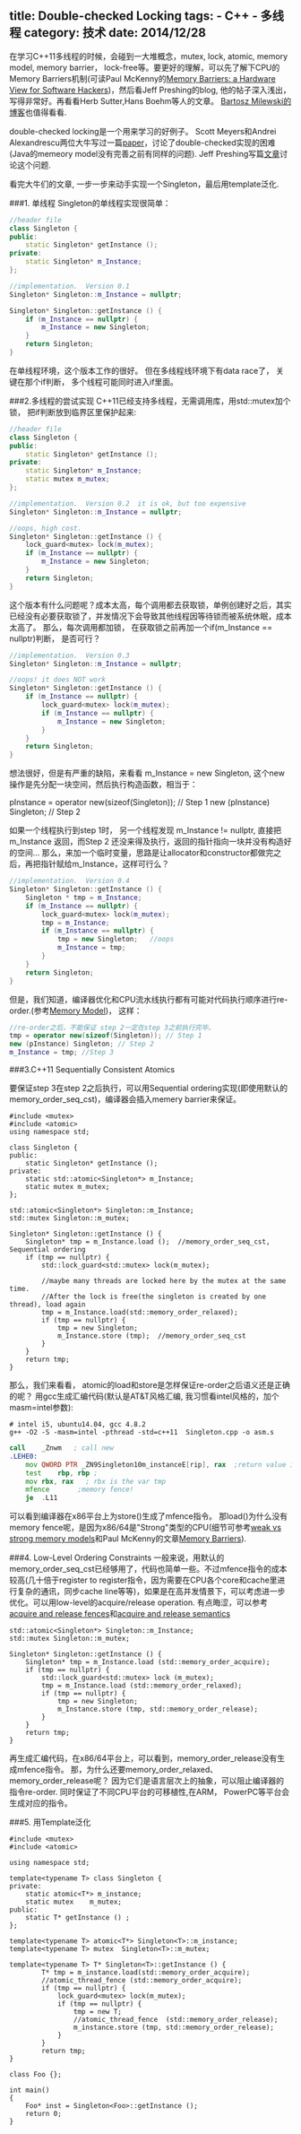 title: Double-checked Locking
tags:
	- C++
	- 多线程
category: 技术
date: 2014/12/28
---

在学习C++11多线程的时候，会碰到一大堆概念，mutex, lock, atomic, memory model, memory barrier， lock-free等。要更好的理解，可以先了解下CPU的Memory Barriers机制(可读Paul McKenny的[Memory Barriers: a Hardware View for Software Hackers][1])，然后看Jeff Preshing的blog, 他的帖子深入浅出，写得非常好。再看看Herb Sutter,Hans Boehm等人的文章。 [Bartosz Milewski的博客][7]也值得看看.

double-checked locking是一个用来学习的好例子。 Scott Meyers和Andrei Alexandrescu两位大牛写过一篇[paper][2]，讨论了double-checked实现的困难(Java的memeory model没有完善之前有同样的问题). Jeff Preshing写篇[文章][3]讨论这个问题.

看完大牛们的文章, 一步一步来动手实现一个Singleton，最后用template泛化.

<!-- more -->
###1. 单线程
Singleton的单线程实现很简单：
```cpp
//header file
class Singleton {
public:
	static Singleton* getInstance ();
private:
	static Singleton* m_Instance;
};

//implementation.  Version 0.1
Singleton* Singleton::m_Instance = nullptr;

Singleton* Singleton::getInstance () {
	if (m_Instance == nullptr) {
		m_Instance = new Singleton;
	}
	return Singleton;
}

```
在单线程环境，这个版本工作的很好。 但在多线程线环境下有data race了， 关键在那个if判断， 多个线程可能同时进入if里面。

###2.多线程的尝试实现
C++11已经支持多线程，无需调用库，用std::mutex加个锁， 把if判断放到临界区里保护起来:

```cpp
//header file
class Singleton {
public:
	static Singleton* getInstance ();
private:
	static Singleton* m_Instance;
	static mutex m_mutex;
};

//implementation.  Version 0.2  it is ok, but too expensive
Singleton* Singleton::m_Instance = nullptr;

//oops, high cost.
Singleton* Singleton::getInstance () {
	lock_guard<mutex> lock(m_mutex);
	if (m_Instance == nullptr) {
		m_Instance = new Singleton;
	}
	return Singleton;
}

```
这个版本有什么问题呢？成本太高，每个调用都去获取锁，单例创建好之后，其实已经没有必要获取锁了，并发情况下会导致其他线程因等待锁而被系统休眠，成本太高了。 那么，每次调用都加锁， 在获取锁之前再加一个if(m_Instance == nullptr)判断， 是否可行？
```cpp
//implementation.  Version 0.3
Singleton* Singleton::m_Instance = nullptr;

//oops! it does NOT work
Singleton* Singleton::getInstance () {
	if (m_Instance == nullptr) {
		lock_guard<mutex> lock(m_mutex);
		if (m_Instance == nullptr) {
			m_Instance = new Singleton;
		}
	}
	return Singleton;
}
```
想法很好，但是有严重的缺陷，来看看 m_Instance = new Singleton, 这个new操作是先分配一块空间，然后执行构造函数，相当于：

pInstance = operator new(sizeof(Singleton)); // Step 1
new (pInstance) Singleton; // Step 2

如果一个线程执行到step 1时， 另一个线程发现 m_Instance != nullptr, 直接把 m_Instance 返回，而Step 2 还没来得及执行，返回的指针指向一块并没有构造好的空间...
那么，来加一个临时变量，思路是让allocator和constructor都做完之后，再把指针赋给m_Instance，这样可行么？
```cpp
//implementation.  Version 0.4  
Singleton* Singleton::getInstance () {
	Singleton * tmp = m_Instance;
	if (m_Instance == nullptr) {
		lock_guard<mutex> lock(m_mutex);
		tmp = m_Instance;
		if (m_Instance == nullptr) {
			tmp = new Singleton;   //oops
			m_Instance = tmp;  
		}
	}
	return Singleton;
}
```
但是，我们知道，编译器优化和CPU流水线执行都有可能对代码执行顺序进行re-order.(参考[Memory Model][4])， 这样：
```cpp
//re-order之后，不能保证 step 2一定在step 3之前执行完毕。
tmp = operator new(sizeof(Singleton)); // Step 1
new (pInstance) Singleton; // Step 2
m_Instance = tmp; //Step 3
```

###3.C++11 Sequentially Consistent Atomics

要保证step 3在step 2之后执行，可以用Sequential ordering实现(即使用默认的memory_order_seq_cst)，编译器会插入memery barrier来保证。

```
#include <mutex>
#include <atomic>
using namespace std;

class Singleton {
public:
	static Singleton* getInstance ();
private:
	static std::atomic<Singleton*> m_Instance;
	static mutex m_mutex;
};

std::atomic<Singleton*> Singleton::m_Instance;
std::mutex Singleton::m_mutex;

Singleton* Singleton::getInstance () {
    Singleton* tmp = m_Instance.load ();  //memory_order_seq_cst, Sequential ordering
    if (tmp == nullptr) {
        std::lock_guard<std::mutex> lock(m_mutex);

        //maybe many threads are locked here by the mutex at the same time.
        //After the lock is free(the singleton is created by one thread), load again
        tmp = m_Instance.load(std::memory_order_relaxed);
        if (tmp == nullptr) {
            tmp = new Singleton;
            m_Instance.store (tmp);  //memory_order_seq_cst
        }
    }
    return tmp;
}
```
那么，我们来看看， atomic的load和store是怎样保证re-order之后语义还是正确的呢？
用gcc生成汇编代码(默认是AT&T风格汇编, 我习惯看intel风格的，加个masm=intel参数):
```shell
# intel i5, ubuntu14.04, gcc 4.8.2
g++ -O2 -S -masm=intel -pthread -std=c++11  Singleton.cpp -o asm.s
```
```asm
call	_Znwm   ; call new
.LEHE0:
	mov	QWORD PTR _ZN9Singleton10m_instanceE[rip], rax  ;return value into rax
	test	rbp, rbp ; 
	mov	rbx, rax   ; rbx is the var tmp
	mfence       ;memory fence!
	je	.L11
```
可以看到编译器在x86平台上为store()生成了mfence指令。 那load()为什么没有memory fence呢，是因为x86/64是"Strong"类型的CPU(细节可参考[weak vs strong memory models][5]和Paul McKenny的文章[Memory Barriers][1]).

###4. Low-Level Ordering Constraints
一般来说，用默认的memory_order_seq_cst已经够用了，代码也简单一些。不过mfence指令的成本较高(几十倍于register to register指令，因为需要在CPU各个core和cache里进行复杂的通讯，同步cache line等等)，如果是在高并发情景下，可以考虑进一步优化。可以用low-level的acquire/release operation. 有点晦涩，可以参考[acquire and release fences][6]和[acquire and release semantics][8]

```
std::atomic<Singleton*> Singleton::m_Instance;
std::mutex Singleton::m_mutex;

Singleton* Singleton::getInstance () {
    Singleton* tmp = m_Instance.load (std::memory_order_acquire);
    if (tmp == nullptr) {
        std::lock_guard<std::mutex> lock (m_mutex);
        tmp = m_Instance.load (std::memory_order_relaxed);
        if (tmp == nullptr) {
            tmp = new Singleton;
            m_Instance.store (tmp, std::memory_order_release);
        }
    }
    return tmp;
}
```
再生成汇编代码，在x86/64平台上，可以看到，memory_order_release没有生成mfence指令。
那，为什么还要memory_order_relaxed、memory_order_release呢？ 因为它们是语言层次上的抽象，可以阻止编译器的指令re-order. 同时保证了不同CPU平台的可移植性,在ARM， PowerPC等平台会生成对应的指令。

###5. 用Template泛化

```
#include <mutex>
#include <atomic>

using namespace std;

template<typename T> class Singleton {
private:
	static atomic<T*> m_instance;
	static mutex	m_mutex;
public:
	static T* getInstance () ;
};

template<typename T> atomic<T*> Singleton<T>::m_instance;
template<typename T> mutex	Singleton<T>::m_mutex;

template<typename T> T* Singleton<T>::getInstance () {
		T* tmp = m_instance.load(std::memory_order_acquire);
		//atomic_thread_fence (std::memory_order_acquire);
		if (tmp == nullptr)	{
			lock_guard<mutex> lock(m_mutex);
			if (tmp == nullptr) {
				tmp = new T;
				//atomic_thread_fence  (std::memory_order_release);
				m_instance.store (tmp, std::memory_order_release);
			}
		}
		return tmp;
}

class Foo {};

int main()
{
	Foo* inst = Singleton<Foo>::getInstance ();
	return 0;
}
```


[1]: http://irl.cs.ucla.edu/~yingdi/web/paperreading/whymb.2010.06.07c.pdf
[2]: http://www.aristeia.com/Papers/DDJ_Jul_Aug_2004_revised.pdf
[3]: http://preshing.com/20130930/double-checked-locking-is-fixed-in-cpp11
[4]: http://rsim.cs.illinois.edu/Pubs/08PLDI.pdf
[5]: http://preshing.com/20120930/weak-vs-strong-memory-models
[6]: http://preshing.com/20130922/acquire-and-release-fences
[7]: http://bartoszmilewski.com
[8]: http://preshing.com/20120913/acquire-and-release-semantics/
